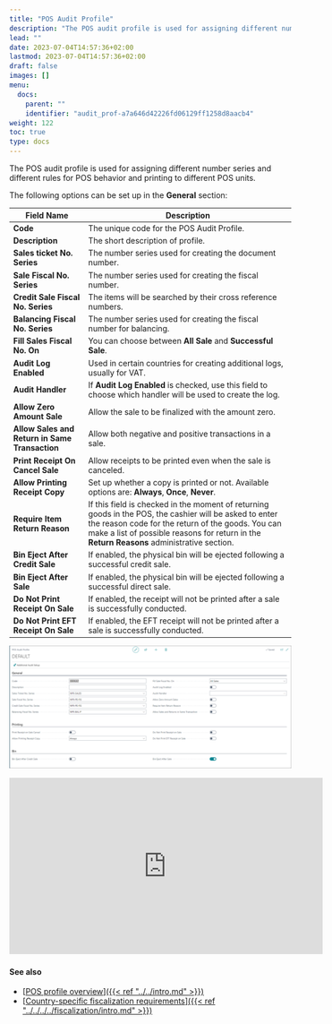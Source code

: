 ```yaml
---
title: "POS Audit Profile"
description: "The POS audit profile is used for assigning different number series and different rules for printing to different POS units."
lead: ""
date: 2023-07-04T14:57:36+02:00
lastmod: 2023-07-04T14:57:36+02:00
draft: false
images: []
menu:
  docs:
    parent: ""
    identifier: "audit_prof-a7a646d42226fd06129ff1258d8aacb4"
weight: 122
toc: true
type: docs
---
```



The POS audit profile is used for assigning different number series and different rules for POS behavior and printing to different POS units.

The following options can be set up in the **General** section:


| Field Name      | Description |
| ----------- | ----------- |
| **Code**       | The unique code for the POS Audit Profile.     |
| **Description**   | The short description of profile.        |
| **Sales ticket No. Series**  | The number series used for creating the document number. |
| **Sale Fiscal No. Series** | The number series used for creating the fiscal number. |
| **Credit Sale Fiscal No. Series** | The items will be searched by their cross reference numbers. |
| **Balancing Fiscal No. Series** | The number series used for creating the fiscal number for balancing. |
| **Fill Sales Fiscal No. On** | You can choose between **All Sale** and **Successful Sale**. |
| **Audit Log Enabled** | Used in certain countries for creating additional logs, usually for VAT. |
| **Audit Handler** | If **Audit Log Enabled** is checked, use this field to choose which handler will be used to create the log. |
| **Allow Zero Amount Sale** | Allow the sale to be finalized with the amount zero. |
| **Allow Sales and Return in Same Transaction** | Allow both negative and positive transactions in a sale. |
| **Print Receipt On Cancel Sale** | Allow receipts to be printed even when the sale is canceled. |
| **Allow Printing Receipt Copy** | Set up whether a copy is printed or not. Available options are: **Always**, **Once**, **Never**. |
| **Require Item Return Reason** | If this field is checked in the moment of returning goods in the POS, the cashier will be asked to enter the reason code for the return of the goods. You can make a list of possible reasons for return in the **Return Reasons** administrative section.  | 
| **Bin Eject After Credit Sale** | If enabled, the physical bin will be ejected following a successful credit sale. | 
| **Bin Eject After Sale** | If enabled, the physical bin will be ejected following a successful direct sale. |
| **Do Not Print Receipt On Sale** | If enabled, the receipt will not be printed after a sale is successfully conducted. | 
| **Do Not Print EFT Receipt On Sale** | If enabled, the EFT receipt will not be printed after a sale is successfully conducted. |

  ![audit_profile](Images/audit_profile.PNG)

<iframe width="560" height="315" src="https://www.youtube.com/embed/JaqGl38lV-s" title="YouTube video player" frameborder="0" allow="accelerometer; autoplay; clipboard-write; encrypted-media; gyroscope; picture-in-picture; web-share" allowfullscreen></iframe>

#### See also

- [<ins>POS profile overview<ins>]({{< ref "../../intro.md" >}})
- [<ins>Country-specific fiscalization requirements<ins>]({{< ref "../../../../fiscalization/intro.md" >}})